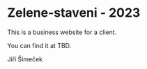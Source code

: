 # Zelene-staveni - 2023

This is a business website for a client.

You can find it at TBD.

Jiří Šimeček
